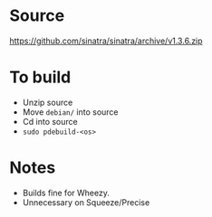 # Source

https://github.com/sinatra/sinatra/archive/v1.3.6.zip

# To build

* Unzip source
* Move `debian/` into source
* Cd into source
* `sudo pdebuild-<os>`

# Notes

* Builds fine for Wheezy.
* Unnecessary on Squeeze/Precise
